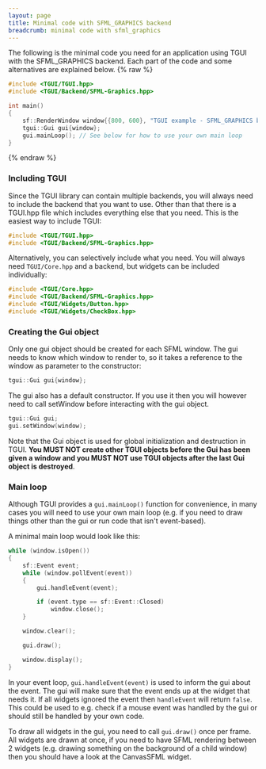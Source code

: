 ```yaml
---
layout: page
title: Minimal code with SFML_GRAPHICS backend
breadcrumb: minimal code with sfml_graphics
---
```


The following is the minimal code you need for an application using TGUI with the SFML_GRAPHICS backend. Each part of the code and some alternatives are explained below.
{% raw %}
```c++
#include <TGUI/TGUI.hpp>
#include <TGUI/Backend/SFML-Graphics.hpp>

int main()
{
    sf::RenderWindow window{{800, 600}, "TGUI example - SFML_GRAPHICS backend"};
    tgui::Gui gui{window};
    gui.mainLoop(); // See below for how to use your own main loop
}
```
{% endraw %}


### Including TGUI

Since the TGUI library can contain multiple backends, you will always need to include the backend that you want to use. Other than that there is a TGUI.hpp file which includes everything else that you need. This is the easiest way to include TGUI:
```c++
#include <TGUI/TGUI.hpp>
#include <TGUI/Backend/SFML-Graphics.hpp>
```

Alternatively, you can selectively include what you need. You will always need `TGUI/Core.hpp` and a backend, but widgets can be included individually:
```c++
#include <TGUI/Core.hpp>
#include <TGUI/Backend/SFML-Graphics.hpp>
#include <TGUI/Widgets/Button.hpp>
#include <TGUI/Widgets/CheckBox.hpp>
```


### Creating the Gui object

Only one gui object should be created for each SFML window. The gui needs to know which window to render to, so it takes a reference to the window as parameter to the constructor:
```c++
tgui::Gui gui{window};
```

The gui also has a default constructor. If you use it then you will however need to call setWindow before interacting with the gui object.
```c++
tgui::Gui gui;
gui.setWindow(window);
```

Note that the Gui object is used for global initialization and destruction in TGUI. **You MUST NOT create other TGUI objects before the Gui has been given a window and you MUST NOT use TGUI objects after the last Gui object is destroyed**.


### Main loop

Although TGUI provides a `gui.mainLoop()` function for convenience, in many cases you will need to use your own main loop (e.g. if you need to draw things other than the gui or run code that isn't event-based).

A minimal main loop would look like this:
```c++
while (window.isOpen())
{
    sf::Event event;
    while (window.pollEvent(event))
    {
        gui.handleEvent(event);

        if (event.type == sf::Event::Closed)
            window.close();
    }

    window.clear();

    gui.draw();

    window.display();
}
```

In your event loop, `gui.handleEvent(event)` is used to inform the gui about the event. The gui will make sure that the event ends up at the widget that needs it. If all widgets ignored the event then `handleEvent` will return `false`. This could be used to e.g. check if a mouse event was handled by the gui or should still be handled by your own code.

To draw all widgets in the gui, you need to call `gui.draw()` once per frame. All widgets are drawn at once, if you need to have SFML rendering between 2 widgets (e.g. drawing something on the background of a child window) then you should have a look at the CanvasSFML widget.
